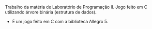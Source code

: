 Trabalho da matéria de Laboratório de Programação II.
Jogo feito em C utilizando árvore binária (estrutura de dados).
- É um jogo feito em C com a biblioteca Allegro 5.

